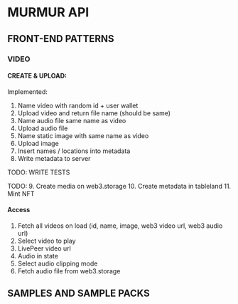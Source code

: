 # MURMUR API

## FRONT-END PATTERNS

### VIDEO

#### CREATE & UPLOAD: 
Implemented:
1. Name video with random id + user wallet
2. Upload video and return file name (should be same)
3. Name audio file same name as video 
4. Upload audio file 
5. Name static image with same name as video
6. Upload image
7. Insert names / locations into metadata
8. Write metadata to server

TODO:
WRITE TESTS

TODO:
9. Create media on web3.storage
10. Create metadata in tableland
11. Mint NFT

#### Access
1. Fetch all videos on load (id, name, image, web3 video url, web3 audio url)
2. Select video to play
3. LivePeer video url 
4. Audio in state 
5. Select audio clipping mode
6. Fetch audio file from web3.storage

## SAMPLES AND SAMPLE PACKS




